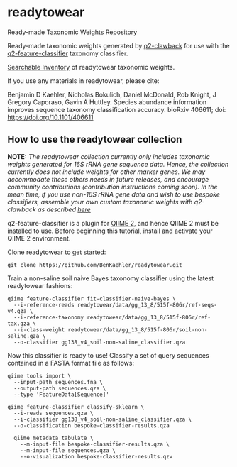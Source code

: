 # readytowear
Ready-made Taxonomic Weights Repository

Ready-made taxonomic weights generated by [q2-clawback](https://github.com/BenKaehler/q2-clawback) for use with the [q2-feature-classifier](https://github.com/qiime2/q2-feature-classifier/) taxonomy classifier.

[Searchable Inventory](./inventory.tsv) of readytowear taxonomic weights.

If you use any materials in readytowear, please cite:

Benjamin D Kaehler, Nicholas Bokulich, Daniel McDonald, Rob Knight, J Gregory Caporaso, Gavin A Huttley. Species abundance information improves sequence taxonomy classification accuracy. bioRxiv 406611; doi: https://doi.org/10.1101/406611


## How to use the readytowear collection

**NOTE:** *The readytowear collection currently only includes taxonomic weights generated for 16S rRNA gene sequence data. Hence, the collection currently does not include weights for other marker genes. We may accommodate these others needs in future releases, and encourage community contributions (contribution instructions coming soon). In the mean time, if you use non-16S rRNA gene data and wish to use bespoke classifiers, assemble your own custom taxonomic weights with q2-clawback as described [here](https://forum.qiime2.org/t/using-q2-clawback-to-assemble-taxonomic-weights/5859)*

q2-feature-classifier is a plugin for [QIIME 2](https://qiime2.org/), and hence QIIME 2 must be installed to use. Before beginning this tutorial, install and activate your QIIME 2 environment.

Clone readytowear to get started:
```
git clone https://github.com/BenKaehler/readytowear.git
```

Train a non-saline soil naive Bayes taxonomy classifier using the latest readytowear fashions:
```
qiime feature-classifier fit-classifier-naive-bayes \
  --i-reference-reads readytowear/data/gg_13_8/515f-806r/ref-seqs-v4.qza \
  --i-reference-taxonomy readytowear/data/gg_13_8/515f-806r/ref-tax.qza \
  --i-class-weight readytowear/data/gg_13_8/515f-806r/soil-non-saline.qza \
  --o-classifier gg138_v4_soil-non-saline_classifier.qza
```

Now this classifier is ready to use! Classify a set of query sequences contained in a FASTA format file as follows:
```
qiime tools import \
  --input-path sequences.fna \
  --output-path sequences.qza \
  --type 'FeatureData[Sequence]'

qiime feature-classifier classify-sklearn \
  --i-reads sequences.qza \
  --i-classifier gg138_v4_soil-non-saline_classifier.qza \
  --o-classification bespoke-classifier-results.qza

  qiime metadata tabulate \
    --m-input-file bespoke-classifier-results.qza \
    --m-input-file sequences.qza \
    --o-visualization bespoke-classifier-results.qzv
```
